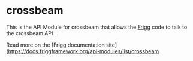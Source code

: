 # crossbeam

This is the API Module for crossbeam that allows the [Frigg](https://friggframework.org) code to talk to the crossbeam
API.

Read more on the [Frigg documentation site](https://docs.friggframework.org/api-modules/list/crossbeam